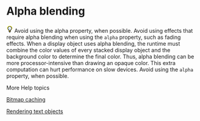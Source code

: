 # Alpha blending

![](../img/tip_help.png) Avoid using the alpha property, when possible. Avoid
using effects that require alpha blending when using the `alpha` property, such
as fading effects. When a display object uses alpha blending, the runtime must
combine the color values of every stacked display object and the background
color to determine the final color. Thus, alpha blending can be more
processor-intensive than drawing an opaque color. This extra computation can
hurt performance on slow devices. Avoid using the `alpha` property, when
possible.

More Help topics

[Bitmap caching](WS4bebcd66a74275c36c11f3d612431904db9-7ffc.html)

[Rendering text objects](WS4bebcd66a74275c36c11f3d612431904db9-7ff9.html)
